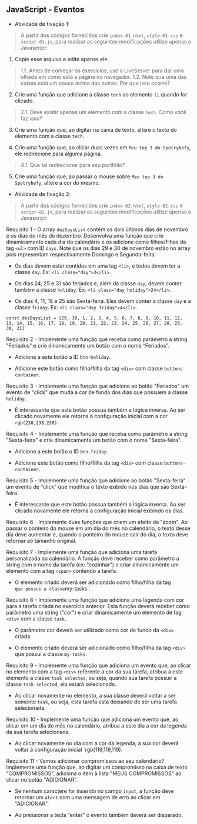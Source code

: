 ## JavaScript - Eventos


- Atividade de fixação 1:
> A partir dos códigos fornecidos crie `index-01.html`, `style-01.css` e `script-01.js`, para realizar as seguintes modificações utilize apenas o Javascript:

1. Copie esse arquivo e edite apenas ele.
> 1.1. Antes de começar os exercícios, use o LiveServer para dar uma olhada em como está a página no navegador.
> 1.2. Note que uma das caixas está um pouco acima das outras. Por que isso ocorre?

2. Crie uma função que adicione a classe `tech` ao elemento `li` quando for clicado.
> 2.1. Deve existir apenas um elemento com a classe `tech`. Como você faz isso?

3. Crie uma função que, ao digitar na caixa de texto, altere o texto do elemento com a classe `tech`.

4. Crie uma função que, ao clicar duas vezes em `Meu top 3 do Spotrybefy`, ele redirecione para alguma página.
> 4.1. Que tal redirecionar para seu portfólio?

5. Crie uma função que, ao passar o mouse sobre `Meu top 3 do Spotrybefy`, altere a cor do mesmo.


- Atividade de fixação 2:
> A partir dos códigos fornecidos crie `index-02.html`, `style-02.css` e `script-02.js`, para realizar as seguintes modificações utilize apenas o Javascript:


Requisito 1 - O array `dezDaysList` contém os dois últimos dias de novembro e os dias do mês de dezembro. Desenvolva uma função que crie dinamicamente cada dia do calendário e os adicione como filhos/filhas da tag `<ul>` com ID `days`. Note que os dias 29 e 30 de novembro estão no array pois representam respectivamente Domingo e Segunda-feira.

* Os dias devem estar contidos em uma tag `<li>`, e todos devem ter a classe `day`. Ex: `<li class="day">3</li>`.

* Os dias 24, 25 e 31 são feriados e, além da classe `day`, devem conter também a classe `holiday`. Ex: `<li class="day holiday">24</li>`.

* Os dias 4, 11, 18 e 25 são Sexta-feira. Eles devem conter a classe `day` e a classe `friday`. Ex: `<li class="day friday">4</li>`.

`const dezDaysList = [29, 30, 1, 2, 3, 4, 5, 6, 7, 8, 9, 10, 11, 12, 13, 14, 15, 16, 17, 18, 19, 20, 21, 22, 23, 24, 25, 26, 27, 28, 29, 30, 31]`


Requisito 2 - Implemente uma função que receba como parâmetro a string "Feriados" e crie dinamicamente um botão com o nome “Feriados”.

* Adicione a este botão a ID `btn-holiday`.

* Adicione este botão como filho/filha da tag `<div>` com classe `buttons-container`.


Requisito 3 - Implemente uma função que adicione ao botão "Feriados" um evento de "click" que muda a cor de fundo dos dias que possuem a classe `holiday`.

* É interessante que este botão possua também a lógica inversa. Ao ser clicado novamente ele retorna à configuração inicial com a cor `rgb(238,238,238)`.


Requisito 4 - Implemente uma função que receba como parâmetro a string "Sexta-feira" e crie dinamicamente um botão com o nome "Sexta-feira".

* Adicione a este botão o ID `btn-friday`.

* Adicione este botão como filho/filha da tag `<div>` com classe `buttons-container`.


Requisito 5 - Implemente uma função que adicione ao botão "Sexta-feira" um evento de "click" que modifica o texto exibido nos dias que são Sexta-feira.

* É interessante que este botão possua também a lógica inversa. Ao ser clicado novamente ele retorna à configuração inicial exibindo os dias.


Requisito 6 - Implemente duas funções que criem um efeito de "zoom". Ao passar o ponteiro do mouse em um dia do mês no calendário, o texto desse dia deve aumentar e, quando o ponteiro do mouse sair do dia, o texto deve retornar ao tamanho original.


Requisito 7 - Implemente uma função que adiciona uma tarefa personalizada ao calendário. A função deve receber como parâmetro a string com o nome da tarefa (ex: "cozinhar") e criar dinamicamente um elemento com a tag `<span>` contendo a tarefa.

* O elemento criado deverá ser adicionado como filho/filha da tag <div>` que possui a classe `my-tasks`.


Requisito 8 -  Implemente uma função que adiciona uma legenda com cor para a tarefa criada no exercício anterior. Esta função deverá receber como parâmetro uma string ("cor") e criar dinamicamente um elemento de tag `<div>` com a classe `task`.

* O parâmetro cor deverá ser utilizado como cor de fundo da `<div>` criada.

* O elemento criado deverá ser adicionado como filho/filha da tag `<div>` que possui a classe `my-tasks`.


Requisito 9 - Implemente uma função que adiciona um evento que, ao clicar no elemento com a tag `<div>` referente a cor da sua tarefa, atribua a este elemento a classe `task selected`, ou seja, quando sua tarefa possuir a classe `task selected`, ela estará selecionada.

* Ao clicar novamente no elemento, a sua classe deverá voltar a ser somente `task`, ou seja, esta tarefa está deixando de ser uma tarefa selecionada.


Requisito 10 - Implemente uma função que adiciona um evento que, ao clicar em um dia do mês no calendário, atribua a este dia a cor da legenda da sua tarefa selecionada.

* Ao clicar novamente no dia com a cor da legenda, a sua cor deverá voltar à configuração inicial `rgb(119,119,119).


Requisito 11 - Vamos adicionar compromissos ao seu calendário? Implemente uma função que, ao digitar um compromisso na caixa de texto "COMPROMISSOS", adiciona o item à lista "MEUS COMPROMISSOS" ao clicar no botão "ADICIONAR".

* Se nenhum caractere for inserido no campo `input`, a função deve retornar um `alert` com uma mensagem de erro ao clicar em "ADICIONAR".

* Ao pressionar a tecla "enter" o evento também deverá ser disparado.
